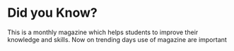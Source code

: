 # Did you Know?
This is a monthly magazine which helps  students to improve their knowledge and skills. Now on trending days use of magazine are important 
